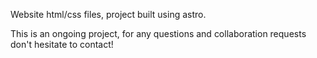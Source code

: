 Website html/css files, project built using astro.

This is an ongoing project, for any questions and collaboration requests don't hesitate to contact!
